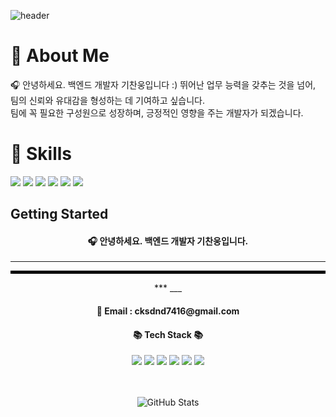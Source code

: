 ![header](https://capsule-render.vercel.app/api?type=waving&color=7E8EF1&height=200&section=header&text=Chanung's%20Github!&fontSize=35&fontAlignY=35&fontColor=f7f5f5)


# 📌 About Me
🎧 안녕하세요. 백엔드 개발자 기찬웅입니다 :)
뛰어난 업무 능력을 갖추는 것을 넘어, 팀의 신뢰와 유대감을 형성하는 데 기여하고 싶습니다.  
팀에 꼭 필요한 구성원으로 성장하며, 긍정적인 영향을 주는 개발자가 되겠습니다.

# 📱 Skills
<img src="https://img.shields.io/badge/Django-092E20?style=flat-square&logo=Django&logoColor=white"/>
<img src="https://img.shields.io/badge/Python-3776AB?style=flat-square&logo=Python&logoColor=white"/>
<img src="https://img.shields.io/badge/React-0E39A9?style=flat-square&logo=React&logoColor=white"/>
<img src="https://img.shields.io/badge/MySQL-4479A1?style=flat-square&logo=MySQL&logoColor=white"/>
<img src="https://img.shields.io/badge/MariaDB-1F305F?style=flat-square&logo=MariaDB&logoColor=white"/>
<img src="https://img.shields.io/badge/Git-F05032?style=for-the-badge&logo=Git&logoColor=white"/>



## Getting Started


<div align="center">

#### 🎧 안녕하세요. 백엔드 개발자 기찬웅입니다.
---
<hr style="border: 2px solid black;">
***
___
<h4>📧 Email : cksdnd7416@gmail.com</h4>
</div>
<div align="center">
    
#### 📚 Tech Stack 📚

</div>
<div align="center">
    <img src="https://img.shields.io/badge/Django-092E20?style=flat-square&logo=Django&logoColor=white"/>
    <img src="https://img.shields.io/badge/Python-3776AB?style=flat-square&logo=Python&logoColor=white"/>
    <img src="https://img.shields.io/badge/React-0E39A9?style=flat-square&logo=React&logoColor=white"/>
    <img src="https://img.shields.io/badge/MySQL-4479A1?style=flat-square&logo=MySQL&logoColor=white"/>
    <img src="https://img.shields.io/badge/MariaDB-1F305F?style=flat-square&logo=MariaDB&logoColor=white"/>
    <img src="https://img.shields.io/badge/Git-F05032?style=for-the-badge&logo=Git&logoColor=white"/>

<!--     <p align="center">
      <a href="https://skillicons.dev">
        <img src="https://skillicons.dev/icons?i=django,react,aws,git,github,mysql,html,css" />
      </a>
    </p> -->
</div>

<br>
<br>

<div align="center">

![GitHub Stats](https://github-readme-stats.vercel.app/api?username=chanung-ki&show_icons=true&count_private=true&theme=tokyonight)

<!-- 🛠️ Tools 🛠️ -->
<!-- </div> -->
<!-- <br> -->
<!-- <div align="center"> -->
<!--     <img src="https://img.shields.io/badge/VScode-394EFF?style=flat-square&logo=Visual Studio Code&logoColor=white"/> -->
<!--     <img src="https://img.shields.io/badge/Eclipse-2C2255?style=flat-square&logo=Eclipse IDE&logoColor=white"/> -->
<!-- </div> -->


<div align="center">
<!-- 📝 More 📝 -->
</div>
<!-- <br> -->
<div align="center">
<!--     <a href='https://itchanchan.tistory.com/' target='_blank'><img src="https://img.shields.io/badge/Blog link-FF4785?style=flat-square&logo=Tistory&logoColor=white"/></a> -->
<!--    <a href='https://drive.google.com/file/d/1z_dOCEuoEylxfgwW7uBkQn1cIytouBSK/view?usp=sharing' target='_blank'><img src="https://img.shields.io/badge/Notion link-D77310?style=flat-square&logo=Notion&logoColor=white"/></a> -->
</div>


<!-- ![chanung-ki's GitHub stats](https://github-readme-stats.vercel.app/api?username=chanung-ki&count_private=true) -->
